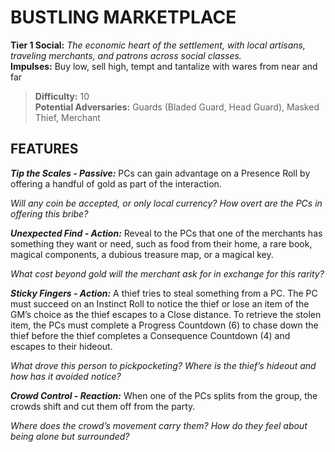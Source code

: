 # BUSTLING MARKETPLACE

**Tier 1 Social:** *The economic heart of the settlement, with local artisans, traveling merchants, and patrons across social classes.*  
**Impulses:** Buy low, sell high, tempt and tantalize with wares from near and far

> **Difficulty:** 10  
> **Potential Adversaries:** Guards (Bladed Guard, Head Guard), Masked Thief, Merchant

## FEATURES

***Tip the Scales - Passive:*** PCs can gain advantage on a Presence Roll by offering a handful of gold as part of the interaction.

  *Will any coin be accepted, or only local currency? How overt are the PCs in offering this bribe?*

***Unexpected Find - Action:*** Reveal to the PCs that one of the merchants has something they want or need, such as food from their home, a rare book, magical components, a dubious treasure map, or a magical key.

  *What cost beyond gold will the merchant ask for in exchange for this rarity?*

***Sticky Fingers - Action:*** A thief tries to steal something from a PC. The PC must succeed on an Instinct Roll to notice the thief or lose an item of the GM’s choice as the thief escapes to a Close distance. To retrieve the stolen item, the PCs must complete a Progress Countdown (6) to chase down the thief before the thief completes a Consequence Countdown (4) and escapes to their hideout.

  *What drove this person to pickpocketing? Where is the thief’s hideout and how has it avoided notice?*

***Crowd Control - Reaction:*** When one of the PCs splits from the group, the crowds shift and cut them off from the party.

  *Where does the crowd’s movement carry them? How do they feel about being alone but surrounded?*
